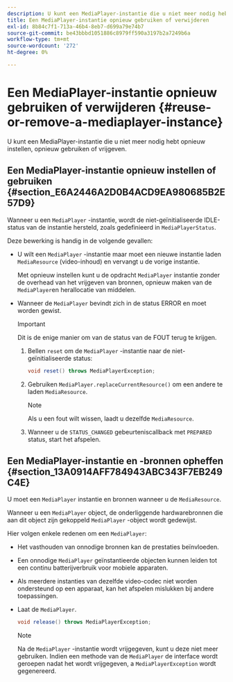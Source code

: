 ```yaml
---
description: U kunt een MediaPlayer-instantie die u niet meer nodig hebt opnieuw instellen, opnieuw gebruiken of vrijgeven.
title: Een MediaPlayer-instantie opnieuw gebruiken of verwijderen
exl-id: 8b84c7f1-713a-46b4-8eb7-d699a79e74b7
source-git-commit: be43bbbd1051886c8979ff590a3197b2a7249b6a
workflow-type: tm+mt
source-wordcount: '272'
ht-degree: 0%

---
```


# Een MediaPlayer-instantie opnieuw gebruiken of verwijderen {#reuse-or-remove-a-mediaplayer-instance}

U kunt een MediaPlayer-instantie die u niet meer nodig hebt opnieuw instellen, opnieuw gebruiken of vrijgeven.

## Een MediaPlayer-instantie opnieuw instellen of gebruiken {#section_E6A2446A2D0B4ACD9EA980685B2E57D9}

Wanneer u een `MediaPlayer` -instantie, wordt de niet-geïnitialiseerde IDLE-status van de instantie hersteld, zoals gedefinieerd in `MediaPlayerStatus`.

Deze bewerking is handig in de volgende gevallen:

* U wilt een `MediaPlayer` -instantie maar moet een nieuwe instantie laden `MediaResource` (video-inhoud) en vervangt u de vorige instantie.

   Met opnieuw instellen kunt u de opdracht `MediaPlayer` instantie zonder de overhead van het vrijgeven van bronnen, opnieuw maken van de `MediaPlayer`en herallocatie van middelen.

* Wanneer de `MediaPlayer` bevindt zich in de status ERROR en moet worden gewist.

   >[!IMPORTANT]
   >
   >Dit is de enige manier om van de status van de FOUT terug te krijgen.

   1. Bellen `reset` om de `MediaPlayer` -instantie naar de niet-geïnitialiseerde status:

      ```java
      void reset() throws MediaPlayerException; 
      ```

   1. Gebruiken `MediaPlayer.replaceCurrentResource()` om een andere te laden `MediaResource`.

      >[!NOTE]
      >
      >Als u een fout wilt wissen, laadt u dezelfde `MediaResource`.

   1. Wanneer u de `STATUS_CHANGED` gebeurteniscallback met `PREPARED` status, start het afspelen.

## Een MediaPlayer-instantie en -bronnen opheffen {#section_13A0914AFF784943ABC343F7EB249C4E}

U moet een `MediaPlayer` instantie en bronnen wanneer u de `MediaResource`.

Wanneer u een `MediaPlayer` object, de onderliggende hardwarebronnen die aan dit object zijn gekoppeld `MediaPlayer` -object wordt gedewijst.

Hier volgen enkele redenen om een `MediaPlayer`:

* Het vasthouden van onnodige bronnen kan de prestaties beïnvloeden.
* Een onnodige `MediaPlayer` geïnstantieerde objecten kunnen leiden tot een continu batterijverbruik voor mobiele apparaten.
* Als meerdere instanties van dezelfde video-codec niet worden ondersteund op een apparaat, kan het afspelen mislukken bij andere toepassingen.

* Laat de `MediaPlayer`.

   ```java
   void release() throws MediaPlayerException;
   ```

   >[!NOTE]
   >
   >Na de `MediaPlayer` -instantie wordt vrijgegeven, kunt u deze niet meer gebruiken. Indien een methode van de `MediaPlayer` de interface wordt geroepen nadat het wordt vrijgegeven, a `MediaPlayerException` wordt gegenereerd.
